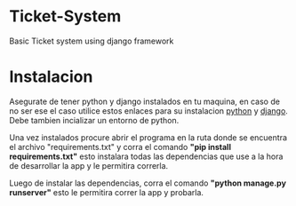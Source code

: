 # Ticket-System
Basic Ticket system using django framework

# Instalacion

Asegurate de tener python y django instalados en tu maquina, en caso de no ser ese el caso utilice estos enlaces para su instalacion [python](https://www.python.org/downloads/) y [django](https://www.djangoproject.com/start/). Debe tambien incializar un entorno de python.

Una vez instalados procure abrir el programa en la ruta donde se encuentra el archivo "requirements.txt" y corra el comando **"pip install requirements.txt"** esto instalara todas las dependencias que use a la hora de desarrollar la app y le permitira correrla.

Luego de instalar las dependencias, corra el comando **"python manage.py runserver"** esto le permitira correr la app y probarla.


